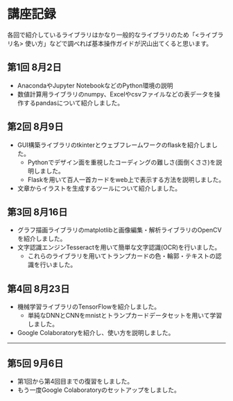 # 講座記録
各回で紹介しているライブラリはかなり一般的なライブラリのため「<ライブラリ名> 使い方」などで調べれば基本操作ガイドが沢山出てくると思います。
## 第1回 8月2日
+ AnacondaやJupyter NotebookなどのPython環境の説明
+ 数値計算用ライブラリのnumpy、Excelやcsvファイルなどの表データを操作するpandasについて紹介しました。

## 第2回 8月9日
+ GUI構築ライブラリのtkinterとウェブフレームワークのflaskを紹介しました。
    + Pythonでデザイン面を重視したコーディングの難しさ(面倒くささ)を説明しました。
    + Flaskを用いて百人一首カードをweb上で表示する方法を説明しました。
+ 文章からイラストを生成するツールについて紹介しました。

## 第3回 8月16日
+ グラフ描画ライブラリのmatplotlibと画像編集・解析ライブラリのOpenCVを紹介しました。
+ 文字認識エンジンTesseractを用いて簡単な文字認識(OCR)を行いました。
    + これらのライブラリを用いてトランプカードの色・輪郭・テキストの認識を行いました。

## 第4回 8月23日
+ 機械学習ライブラリのTensorFlowを紹介しました。
    + 単純なDNNとCNNをmnistとトランプカードデータセットを用いて学習しました。
+ Google Colaboratoryを紹介し、使い方を説明しました。

----
## 第5回 9月6日
+ 第1回から第4回目までの復習をしました。
+ もう一度Google Colaboratoryのセットアップをしました。
